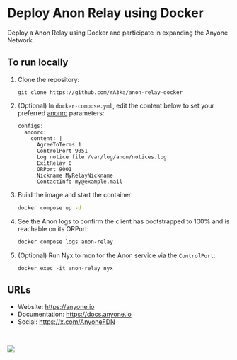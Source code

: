 # Deploy Anon Relay using Docker

Deploy a Anon Relay using Docker and participate in expanding the Anyone Network.

## To run locally

1. Clone the repository:
   ```
   git clone https://github.com/rA3ka/anon-relay-docker
   ```

2. (Optional) In `docker-compose.yml`, edit the content below to set your preferred [anonrc](https://docs.anyone.io/sdk/native-sdk/man-anon-manual) parameters:
   ```
   configs:
     anonrc:
       content: |
         AgreeToTerms 1
         ControlPort 9051
         Log notice file /var/log/anon/notices.log
         ExitRelay 0
         ORPort 9001
         Nickname MyRelayNickname
         ContactInfo my@example.mail
   ```

3. Build the image and start the container:
   ```bash
   docker compose up -d
   ```
4. See the Anon logs to confirm the client has bootstrapped to 100% and is reachable on its ORPort:
   ```bash
   docker compose logs anon-relay
   ```
5. (Optional) Run Nyx to monitor the Anon service via the `ControlPort`:
   ```
   docker exec -it anon-relay nyx
   ```
   
## URLs
 * Website:           https://anyone.io
 * Documentation:     https://docs.anyone.io
 * Social:            https://x.com/AnyoneFDN

<br>

[![](https://cloud.phala.network/deploy-button.svg)](https://cloud.phala.network/templates/anyone-anon-relay)
